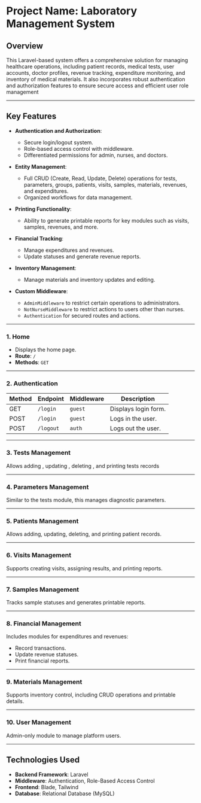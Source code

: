 # Project Name: Laboratory Management System

## Overview
This Laravel-based system offers a comprehensive solution for managing healthcare operations, including patient records, medical tests, user accounts, doctor profiles, revenue tracking, expenditure monitoring, and inventory of medical materials. It also incorporates robust authentication and authorization features to ensure secure access and efficient user role management

---

## Key Features
- **Authentication and Authorization**:
  - Secure login/logout system.
  - Role-based access control with middleware.
  - Differentiated permissions for admin, nurses, and doctors.

- **Entity Management**:
  - Full CRUD (Create, Read, Update, Delete) operations for tests, parameters, groups, patients, visits, samples, materials, revenues, and expenditures.
  - Organized workflows for data management.

- **Printing Functionality**:
  - Ability to generate printable reports for key modules such as visits, samples, revenues, and more.

- **Financial Tracking**:
  - Manage expenditures and revenues.
  - Update statuses and generate revenue reports.

- **Inventory Management**:
  - Manage materials and inventory updates and editing.

- **Custom Middleware**:
  - `AdminMiddleware` to restrict certain operations to administrators.
  - `NotNurseMiddleware` to restrict actions to users other than nurses.
  - `Authentication` for secured routes and actions.

---


### **1. Home**
- Displays the home page.
- **Route**: `/`
- **Methods**: `GET`

---

### **2. Authentication**
| Method | Endpoint    | Middleware | Description           |
|--------|-------------|------------|-----------------------|
| GET    | `/login`    | `guest`    | Displays login form.  |
| POST   | `/login`    | `guest`    | Logs in the user.     |
| POST   | `/logout`   | `auth`     | Logs out the user.    |

---

### **3. Tests Management**
Allows adding , updating , deleting , and printing tests records 

---

### **4. Parameters Management**
Similar to the tests module, this manages diagnostic parameters.

---

### **5. Patients Management**
Allows adding, updating, deleting, and printing patient records.

---

### **6. Visits Management**
Supports creating visits, assigning results, and printing reports.

---

### **7. Samples Management**
Tracks sample statuses and generates printable reports.

---

### **8. Financial Management**
Includes modules for expenditures and revenues:
- Record transactions.
- Update revenue statuses.
- Print financial reports.

---

### **9. Materials Management**
Supports inventory control, including CRUD operations and printable details.

---

### **10. User Management**
Admin-only module to manage platform users.

---

## Technologies Used
- **Backend Framework**: Laravel
- **Middleware**: Authentication, Role-Based Access Control
- **Frontend**: Blade, Tailwind
- **Database**: Relational Database (MySQL)

